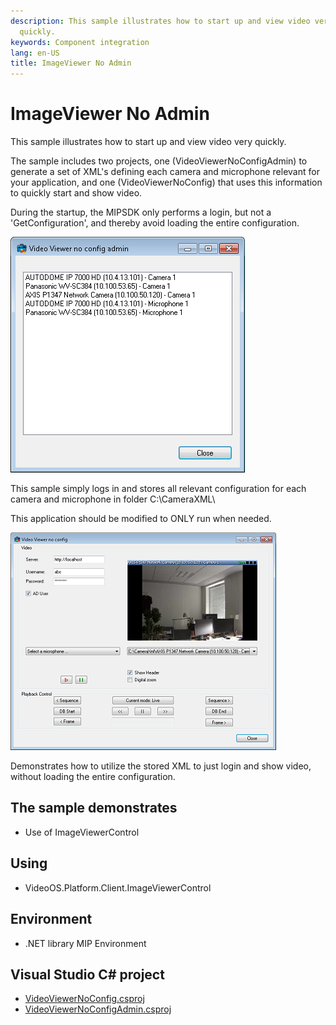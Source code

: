 ```yaml
---
description: This sample illustrates how to start up and view video very
  quickly.
keywords: Component integration
lang: en-US
title: ImageViewer No Admin
---
```


# ImageViewer No Admin

This sample illustrates how to start up and view video very quickly.

The sample includes two projects, one (VideoViewerNoConfigAdmin) to
generate a set of XML\'s defining each camera and microphone relevant
for your application, and one (VideoViewerNoConfig) that uses this
information to quickly start and show video.

During the startup, the MIPSDK only performs a login, but not a
\'GetConfiguration\', and thereby avoid loading the entire
configuration.

![VideoViewerNoConfigAdmin](VideoViewerNoConfigAdmin.png)

This sample simply logs in and stores all relevant configuration for
each camera and microphone in folder C:\\CameraXML\\

This application should be modified to ONLY run when needed.

![VideoViewerNoConfig](VideoViewerNoConfig.png)

Demonstrates how to utilize the stored XML to just login and show video,
without loading the entire configuration.

## The sample demonstrates

-   Use of ImageViewerControl

## Using

-   VideoOS.Platform.Client.ImageViewerControl

## Environment

-   .NET library MIP Environment

## Visual Studio C\# project

-   [VideoViewerNoConfig.csproj](javascript:openLink('..\\\\ComponentSamples\\\\VideoViewerNoConfig\\\\VideoViewerNoConfig.csproj');)
-   [VideoViewerNoConfigAdmin.csproj](javascript:openLink('..\\\\ComponentSamples\\\\VideoViewerNoConfigAdmin\\\\VideoViewerNoConfigAdmin.csproj');)
